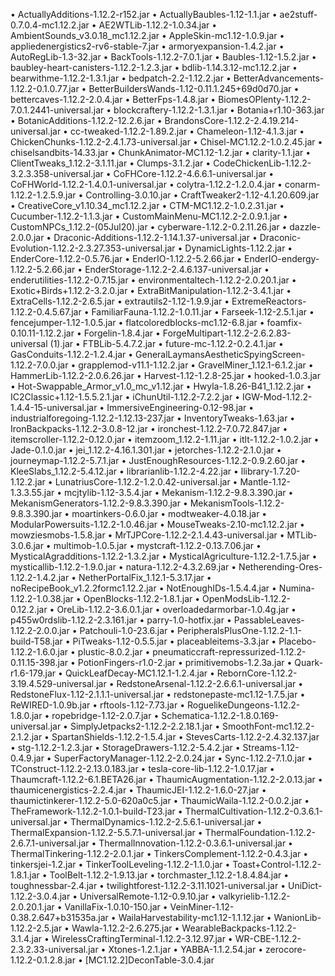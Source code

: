 •	ActuallyAdditions-1.12.2-r152.jar
•	ActuallyBaubles-1.12-1.1.jar
•	ae2stuff-0.7.0.4-mc1.12.2.jar
•	AE2WTLib-1.12.2-1.0.34.jar
•	AmbientSounds_v3.0.18_mc1.12.2.jar
•	AppleSkin-mc1.12-1.0.9.jar
•	appliedenergistics2-rv6-stable-7.jar
•	armoryexpansion-1.4.2.jar
•	AutoRegLib-1.3-32.jar
•	BackTools-1.12.2-7.0.1.jar
•	Baubles-1.12-1.5.2.jar
•	baubley-heart-canisters-1.12.2-1.2.3.jar
•	bdlib-1.14.3.12-mc1.12.2.jar
•	bearwithme-1.12.2-1.3.1.jar
•	bedpatch-2.2-1.12.2.jar
•	BetterAdvancements-1.12.2-0.1.0.77.jar
•	BetterBuildersWands-1.12-0.11.1.245+69d0d70.jar
•	bettercaves-1.12.2-2.0.4.jar
•	BetterFps-1.4.8.jar
•	BiomesOPlenty-1.12.2-7.0.1.2441-universal.jar
•	blockcraftery-1.12.2-1.3.1.jar
•	Botania+r1.10-363.jar
•	BotanicAdditions-1.12.2-12.2.6.jar
•	BrandonsCore-1.12.2-2.4.19.214-universal.jar
•	cc-tweaked-1.12.2-1.89.2.jar
•	Chameleon-1.12-4.1.3.jar
•	ChickenChunks-1.12.2-2.4.1.73-universal.jar
•	Chisel-MC1.12.2-1.0.2.45.jar
•	chiselsandbits-14.33.jar
•	ChunkAnimator-MC1.12-1.2.jar
•	clarity-1.1.jar
•	ClientTweaks_1.12.2-3.1.11.jar
•	Clumps-3.1.2.jar
•	CodeChickenLib-1.12.2-3.2.3.358-universal.jar
•	CoFHCore-1.12.2-4.6.6.1-universal.jar
•	CoFHWorld-1.12.2-1.4.0.1-universal.jar
•	colytra-1.12.2-1.2.0.4.jar
•	conarm-1.12.2-1.2.5.9.jar
•	Controlling-3.0.10.jar
•	CraftTweaker2-1.12-4.1.20.609.jar
•	CreativeCore_v1.10.34_mc1.12.2.jar
•	CTM-MC1.12.2-1.0.2.31.jar
•	Cucumber-1.12.2-1.1.3.jar
•	CustomMainMenu-MC1.12.2-2.0.9.1.jar
•	CustomNPCs_1.12.2-(05Jul20).jar
•	cyberware-1.12.2-0.2.11.26.jar
•	dazzle-2.0.0.jar
•	Draconic-Additions-1.12.2-1.14.1.37-universal.jar
•	Draconic-Evolution-1.12.2-2.3.27.353-universal.jar
•	DynamicLights-1.12.2.jar
•	EnderCore-1.12.2-0.5.76.jar
•	EnderIO-1.12.2-5.2.66.jar
•	EnderIO-endergy-1.12.2-5.2.66.jar
•	EnderStorage-1.12.2-2.4.6.137-universal.jar
•	enderutilities-1.12.2-0.7.15.jar
•	environmentaltech-1.12.2-2.0.20.1.jar
•	Exotic+Birds+1.12.2-3.2.0.jar
•	ExtraBitManipulation-1.12.2-3.4.1.jar
•	ExtraCells-1.12.2-2.6.5.jar
•	extrautils2-1.12-1.9.9.jar
•	ExtremeReactors-1.12.2-0.4.5.67.jar
•	FamiliarFauna-1.12.2-1.0.11.jar
•	Farseek-1.12-2.5.1.jar
•	fencejumper-1.12-1.0.5.jar
•	flatcoloredblocks-mc1.12-6.8.jar
•	foamfix-0.10.11-1.12.2.jar
•	Forgelin-1.8.4.jar
•	ForgeMultipart-1.12.2-2.6.2.83-universal (1).jar
•	FTBLib-5.4.7.2.jar
•	future-mc-1.12.2-0.2.4.1.jar
•	GasConduits-1.12.2-1.2.4.jar
•	GeneralLaymansAestheticSpyingScreen-1.12.2-7.0.0.jar
•	grapplemod-v11.1-1.12.2.jar
•	GravelMiner_1.12.1-6.1.2.jar
•	HammerLib-1.12.2-2.0.6.26.jar
•	Harvest-1.12-1.2.8-25.jar
•	hooked-1.0.3.jar
•	Hot-Swappable_Armor_v1.0_mc_v1.12.jar
•	Hwyla-1.8.26-B41_1.12.2.jar
•	IC2Classic+1.12-1.5.5.2.1.jar
•	iChunUtil-1.12.2-7.2.2.jar
•	IGW-Mod-1.12.2-1.4.4-15-universal.jar
•	ImmersiveEngineering-0.12-98.jar
•	industrialforegoing-1.12.2-1.12.13-237.jar
•	InventoryTweaks-1.63.jar
•	IronBackpacks-1.12.2-3.0.8-12.jar
•	ironchest-1.12.2-7.0.72.847.jar
•	itemscroller-1.12.2-0.12.0.jar
•	itemzoom_1.12.2-1.11.jar
•	itlt-1.12.2-1.0.2.jar
•	Jade-0.1.0.jar
•	jei_1.12.2-4.16.1.301.jar
•	jetorches-1.12.2-2.1.0.jar
•	journeymap-1.12.2-5.7.1.jar
•	JustEnoughResources-1.12.2-0.9.2.60.jar
•	KleeSlabs_1.12.2-5.4.12.jar
•	librarianlib-1.12.2-4.22.jar
•	llibrary-1.7.20-1.12.2.jar
•	LunatriusCore-1.12.2-1.2.0.42-universal.jar
•	Mantle-1.12-1.3.3.55.jar
•	mcjtylib-1.12-3.5.4.jar
•	Mekanism-1.12.2-9.8.3.390.jar
•	MekanismGenerators-1.12.2-9.8.3.390.jar
•	MekanismTools-1.12.2-9.8.3.390.jar
•	moartinkers-0.6.0.jar
•	modtweaker-4.0.18.jar
•	ModularPowersuits-1.12.2-1.0.46.jar
•	MouseTweaks-2.10-mc1.12.2.jar
•	mowziesmobs-1.5.8.jar
•	MrTJPCore-1.12.2-2.1.4.43-universal.jar
•	MTLib-3.0.6.jar
•	multimob-1.0.5.jar
•	mystcraft-1.12.2-0.13.7.06.jar
•	MysticalAgradditions-1.12.2-1.3.2.jar
•	MysticalAgriculture-1.12.2-1.7.5.jar
•	mysticallib-1.12.2-1.9.0.jar
•	natura-1.12.2-4.3.2.69.jar
•	Netherending-Ores-1.12.2-1.4.2.jar
•	NetherPortalFix_1.12.1-5.3.17.jar
•	noRecipeBook_v1.2.2formc1.12.2.jar
•	NotEnoughIDs-1.5.4.4.jar
•	Numina-1.12.2-1.0.38.jar
•	OpenBlocks-1.12.2-1.8.1.jar
•	OpenModsLib-1.12.2-0.12.2.jar
•	OreLib-1.12.2-3.6.0.1.jar
•	overloadedarmorbar-1.0.4g.jar
•	p455w0rdslib-1.12.2-2.3.161.jar
•	parry-1.0-hotfix.jar
•	PassableLeaves-1.12.2-2.0.0.jar
•	Patchouli-1.0-23.6.jar
•	PeripheralsPlusOne-1.12.2-1.1-build-T58.jar
•	PiTweaks-1.12-0.5.5.jar
•	placeableitems-3.3.jar
•	Placebo-1.12.2-1.6.0.jar
•	plustic-8.0.2.jar
•	pneumaticcraft-repressurized-1.12.2-0.11.15-398.jar
•	PotionFingers-r1.0-2.jar
•	primitivemobs-1.2.3a.jar
•	Quark-r1.6-179.jar
•	QuickLeafDecay-MC1.12.1-1.2.4.jar
•	RebornCore-1.12.2-3.19.4.529-universal.jar
•	RedstoneArsenal-1.12.2-2.6.6.1-universal.jar
•	RedstoneFlux-1.12-2.1.1.1-universal.jar
•	redstonepaste-mc1.12-1.7.5.jar
•	ReWIRED-1.0.9b.jar
•	rftools-1.12-7.73.jar
•	RoguelikeDungeons-1.12.2-1.8.0.jar
•	ropebridge-1.12-2.0.7.jar
•	Schematica-1.12.2-1.8.0.169-universal.jar
•	SimplyJetpacks2-1.12.2-2.2.18.1.jar
•	SmoothFont-mc1.12.2-2.1.2.jar
•	SpartanShields-1.12.2-1.5.4.jar
•	StevesCarts-1.12.2-2.4.32.137.jar
•	stg-1.12.2-1.2.3.jar
•	StorageDrawers-1.12.2-5.4.2.jar
•	Streams-1.12-0.4.9.jar
•	SuperFactoryManager-1.12.2-2.0.24.jar
•	Sync-1.12.2-7.1.0.jar
•	TConstruct-1.12.2-2.13.0.183.jar
•	tesla-core-lib-1.12.2-1.0.17.jar
•	Thaumcraft-1.12.2-6.1.BETA26.jar
•	ThaumicAugmentation-1.12.2-2.0.13.jar
•	thaumicenergistics-2.2.4.jar
•	ThaumicJEI-1.12.2-1.6.0-27.jar
•	thaumictinkerer-1.12.2-5.0-620a0c5.jar
•	ThaumicWaila-1.12.2-0.0.2.jar
•	TheFramework-1.12.2-1.0.1-build-T23.jar
•	ThermalCultivation-1.12.2-0.3.6.1-universal.jar
•	ThermalDynamics-1.12.2-2.5.6.1-universal.jar
•	ThermalExpansion-1.12.2-5.5.7.1-universal.jar
•	ThermalFoundation-1.12.2-2.6.7.1-universal.jar
•	ThermalInnovation-1.12.2-0.3.6.1-universal.jar
•	ThermalTinkering-1.12.2-2.0.1.jar
•	TinkersComplement-1.12.2-0.4.3.jar
•	tinkersjei-1.2.jar
•	TinkerToolLeveling-1.12.2-1.1.0.jar
•	Toast+Control-1.12.2-1.8.1.jar
•	ToolBelt-1.12.2-1.9.13.jar
•	torchmaster_1.12.2-1.8.4.84.jar
•	toughnessbar-2.4.jar
•	twilightforest-1.12.2-3.11.1021-universal.jar
•	UniDict-1.12.2-3.0.4.jar
•	UniversalRemote-1.12-0.9.10.jar
•	valkyrielib-1.12.2-2.0.20.1.jar
•	VanillaFix-1.0.10-150.jar
•	VeinMiner-1.12-0.38.2.647+b31535a.jar
•	WailaHarvestability-mc1.12-1.1.12.jar
•	WanionLib-1.12.2-2.5.jar
•	Wawla-1.12.2-2.6.275.jar
•	WearableBackpacks-1.12.2-3.1.4.jar
•	WirelessCraftingTerminal-1.12.2-3.12.97.jar
•	WR-CBE-1.12.2-2.3.2.33-universal.jar
•	Xtones-1.2.1.jar
•	YABBA-1.1.2.54.jar
•	zerocore-1.12.2-0.1.2.8.jar
•	[MC1.12.2]DeconTable-3.0.4.jar
